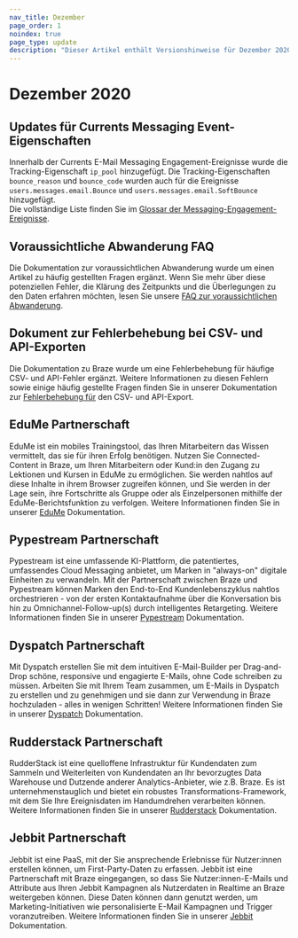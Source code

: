 ```yaml
---
nav_title: Dezember
page_order: 1
noindex: true
page_type: update
description: "Dieser Artikel enthält Versionshinweise für Dezember 2020."
---
```

# Dezember 2020

## Updates für Currents Messaging Event-Eigenschaften

Innerhalb der Currents E-Mail Messaging Engagement-Ereignisse wurde die Tracking-Eigenschaft `ip_pool` hinzugefügt. Die Tracking-Eigenschaften `bounce_reason` und `bounce_code` wurden auch für die Ereignisse `users.messages.email.Bounce` und `users.messages.email.SoftBounce` hinzugefügt. <br>Die vollständige Liste finden Sie im [Glossar der Messaging-Engagement-Ereignisse]({{site.baseurl}}/user_guide/data/braze_currents/event_glossary/message_engagement_events/).

## Voraussichtliche Abwanderung FAQ

Die Dokumentation zur voraussichtlichen Abwanderung wurde um einen Artikel zu häufig gestellten Fragen ergänzt. Wenn Sie mehr über diese potenziellen Fehler, die Klärung des Zeitpunkts und die Überlegungen zu den Daten erfahren möchten, lesen Sie unsere [FAQ zur voraussichtlichen Abwanderung]({{site.baseurl}}/user_guide/brazeai/predictive_suite/predictive_churn/prediction_faq/).

## Dokument zur Fehlerbehebung bei CSV- und API-Exporten

Die Dokumentation zu Braze wurde um eine Fehlerbehebung für häufige CSV- und API-Fehler ergänzt. Weitere Informationen zu diesen Fehlern sowie einige häufig gestellte Fragen finden Sie in unserer Dokumentation zur [Fehlerbehebung für]({{site.baseurl}}/user_guide/data/export_braze_data/export_troubleshooting/) den CSV- und API-Export. 

## EduMe Partnerschaft

EduMe ist ein mobiles Trainingstool, das Ihren Mitarbeitern das Wissen vermittelt, das sie für ihren Erfolg benötigen. Nutzen Sie Connected-Content in Braze, um Ihren Mitarbeitern oder Kund:in den Zugang zu Lektionen und Kursen in EduMe zu ermöglichen. Sie werden nahtlos auf diese Inhalte in ihrem Browser zugreifen können, und Sie werden in der Lage sein, ihre Fortschritte als Gruppe oder als Einzelpersonen mithilfe der EduMe-Berichtsfunktion zu verfolgen. Weitere Informationen finden Sie in unserer [EduMe]({{site.baseurl}}/partners/message_orchestration/learning/edume/) Dokumentation.

## Pypestream Partnerschaft

Pypestream ist eine umfassende KI-Plattform, die patentiertes, umfassendes Cloud Messaging anbietet, um Marken in "always-on" digitale Einheiten zu verwandeln. Mit der Partnerschaft zwischen Braze und Pypestream können Marken den End-to-End Kundenlebenszyklus nahtlos orchestrieren - von der ersten Kontaktaufnahme über die Konversation bis hin zu Omnichannel-Follow-up(s) durch intelligentes Retargeting. Weitere Informationen finden Sie in unserer [Pypestream]({{site.baseurl}}/partners/data_and_infrastructure_agility/support/pypestream#pypestream) Dokumentation.

## Dyspatch Partnerschaft

Mit Dyspatch erstellen Sie mit dem intuitiven E-Mail-Builder per Drag-and-Drop schöne, responsive und engagierte E-Mails, ohne Code schreiben zu müssen. Arbeiten Sie mit Ihrem Team zusammen, um E-Mails in Dyspatch zu erstellen und zu genehmigen und sie dann zur Verwendung in Braze hochzuladen - alles in wenigen Schritten! Weitere Informationen finden Sie in unserer [Dyspatch]({{site.baseurl}}/partners/message_orchestration/channel_extensions/email_templates/dyspatch/) Dokumentation.

## Rudderstack Partnerschaft

RudderStack ist eine quelloffene Infrastruktur für Kundendaten zum Sammeln und Weiterleiten von Kundendaten an Ihr bevorzugtes Data Warehouse und Dutzende anderer Analytics-Anbieter, wie z.B. Braze. Es ist unternehmenstauglich und bietet ein robustes Transformations-Framework, mit dem Sie Ihre Ereignisdaten im Handumdrehen verarbeiten können. Weitere Informationen finden Sie in unserer [Rudderstack]({{site.baseurl}}/partners/data_and_infrastructure_agility/customer_data_platform/rudderstack/#rudderstack) Dokumentation.

## Jebbit Partnerschaft

Jebbit ist eine PaaS, mit der Sie ansprechende Erlebnisse für Nutzer:innen erstellen können, um First-Party-Daten zu erfassen. Jebbit ist eine Partnerschaft mit Braze eingegangen, so dass Sie Nutzer:innen-E-Mails und Attribute aus Ihren Jebbit Kampagnen als Nutzerdaten in Realtime an Braze weitergeben können. Diese Daten können dann genutzt werden, um Marketing-Initiativen wie personalisierte E-Mail Kampagnen und Trigger voranzutreiben. Weitere Informationen finden Sie in unserer [Jebbit]({{site.baseurl}}/partners/data_and_infrastructure_agility/customer_data_platform/jebbit/#jebbit) Dokumentation.
